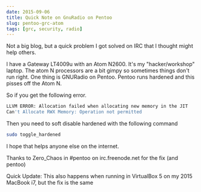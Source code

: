 ```yaml
---
date: 2015-09-06
title: Quick Note on GnuRadio on Pentoo
slug: pentoo-grc-atom
tags: [grc, security, radio]
---
```


Not a big blog, but a quick problem I got solved on IRC that I thought might help others.

I have a Gateway LT4009u with an Atom N2600. It's my "hacker/workshop" laptop. The atom N processors are a bit gimpy so sometimes things don't run right.
One thing is GNURadio on Pentoo. Pentoo runs hardened and this pisses off the Atom N.<!--more-->

So if you get the following error.

```bash
LLVM ERROR: Allocation failed when allocating new memory in the JIT
Can't Allocate RWX Memory: Operation not permitted
```

Then you need to soft disable hardened with the following command

```bash
sudo toggle_hardened
```

I hope that helps anyone else on the internet.

Thanks to Zero_Chaos in #pentoo on irc.freenode.net for the fix (and pentoo)

Quick Update: This also happens when running in VirtualBox 5 on my 2015 MacBook i7, but the fix is the same
